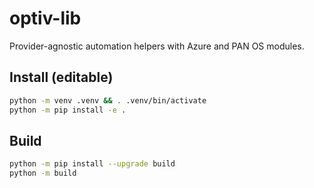 # optiv-lib

Provider-agnostic automation helpers with Azure and PAN OS modules.

## Install (editable)

```bash
python -m venv .venv && . .venv/bin/activate
python -m pip install -e .
````

## Build

```bash
python -m pip install --upgrade build
python -m build
```